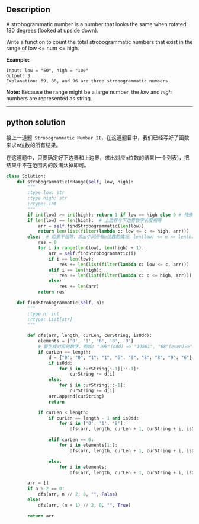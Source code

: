 ## Description

A strobogrammatic number is a number that looks the same when rotated 180 degrees (looked at upside down).

Write a function to count the total strobogrammatic numbers that exist in the range of low <= num <= high.

**Example:**

```
Input: low = "50", high = "100"
Output: 3
Explanation: 69, 88, and 96 are three strobogrammatic numbers.
```

**Note:**
Because the range might be a large number, the *low* and *high* numbers are represented as string.



------

## python solution

接上一道题` Strobogrammatic Number II`，在这道题目中，我们已经写好了函数来求n位数的所有结果。

在这道题中，只要确定好下边界和上边界，求出对应n位数的结果(一个列表)，把结果中不在范围内的数淘汰掉即可。





```python 
class Solution:
    def strobogrammaticInRange(self, low, high):
        """
        :type low: str
        :type high: str
        :rtype: int
        """
        if int(low) >= int(high): return 1 if low == high else 0 # 特殊边界情况处理
        if len(low) == len(high):  # 上边界与下边界数字长度相等
            arr = self.findStrobogrammatic(len(low))
            return len(list(filter(lambda c: low <= c <= high, arr)))
        else:  # 如果不相等，求出中间所有n位数的情况，len(low) <= n <= len(high)
            res = 0
            for i in range(len(low), len(high) + 1):
                arr = self.findStrobogrammatic(i)
                if i == len(low):
                    res += len(list(filter(lambda c: low <= c, arr)))
                elif i == len(high):
                    res += len(list(filter(lambda c: c <= high, arr)))
                else:
                    res += len(arr)
            return res

    def findStrobogrammatic(self, n):
        """
        :type n: int
        :rtype: List[str]
        """

        def dfs(arr, length, curLen, curString, isOdd):
            elements = ['0', '1', '6', '8', '9']
            # 要生成对应的数字，例如: "198"(odd) => "19861", "68"(even)=>"6886"
            if curLen == length:
                d = {"0": "0", "1": "1", "6": "9", "8": "8", "9": "6"}
                if isOdd:
                    for i in curString[:-1][::-1]:
                        curString += d[i]
                else:
                    for i in curString[::-1]:
                        curString += d[i]
                arr.append(curString)
                return

            if curLen < length:
                if curLen == length - 1 and isOdd:
                    for i in ['0', '1', '8']:
                        dfs(arr, length, curLen + 1, curString + i, isOdd)

                elif curLen == 0:
                    for i in elements[1:]:
                        dfs(arr, length, curLen + 1, curString + i, isOdd)

                else:
                    for i in elements:
                        dfs(arr, length, curLen + 1, curString + i, isOdd)

        arr = []
        if n % 2 == 0:
            dfs(arr, n // 2, 0, "", False)
        else:
            dfs(arr, (n + 1) // 2, 0, "", True)

        return arr
```


